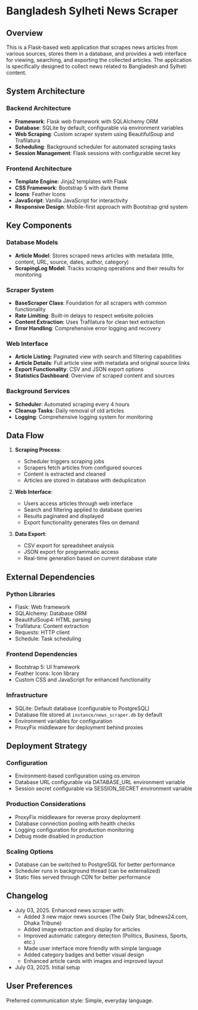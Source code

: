 # Bangladesh Sylheti News Scraper

## Overview

This is a Flask-based web application that scrapes news articles from various sources, stores them in a database, and provides a web interface for viewing, searching, and exporting the collected articles. The application is specifically designed to collect news related to Bangladesh and Sylheti content.

## System Architecture

### Backend Architecture
- **Framework**: Flask web framework with SQLAlchemy ORM
- **Database**: SQLite by default, configurable via environment variables
- **Web Scraping**: Custom scraper system using BeautifulSoup and Trafilatura
- **Scheduling**: Background scheduler for automated scraping tasks
- **Session Management**: Flask sessions with configurable secret key

### Frontend Architecture
- **Template Engine**: Jinja2 templates with Flask
- **CSS Framework**: Bootstrap 5 with dark theme
- **Icons**: Feather Icons
- **JavaScript**: Vanilla JavaScript for interactivity
- **Responsive Design**: Mobile-first approach with Bootstrap grid system

## Key Components

### Database Models
- **Article Model**: Stores scraped news articles with metadata (title, content, URL, source, dates, author, category)
- **ScrapingLog Model**: Tracks scraping operations and their results for monitoring

### Scraper System
- **BaseScraper Class**: Foundation for all scrapers with common functionality
- **Rate Limiting**: Built-in delays to respect website policies
- **Content Extraction**: Uses Trafilatura for clean text extraction
- **Error Handling**: Comprehensive error logging and recovery

### Web Interface
- **Article Listing**: Paginated view with search and filtering capabilities
- **Article Details**: Full article view with metadata and original source links
- **Export Functionality**: CSV and JSON export options
- **Statistics Dashboard**: Overview of scraped content and sources

### Background Services
- **Scheduler**: Automated scraping every 4 hours
- **Cleanup Tasks**: Daily removal of old articles
- **Logging**: Comprehensive logging system for monitoring

## Data Flow

1. **Scraping Process**:
   - Scheduler triggers scraping jobs
   - Scrapers fetch articles from configured sources
   - Content is extracted and cleaned
   - Articles are stored in database with deduplication

2. **Web Interface**:
   - Users access articles through web interface
   - Search and filtering applied to database queries
   - Results paginated and displayed
   - Export functionality generates files on demand

3. **Data Export**:
   - CSV export for spreadsheet analysis
   - JSON export for programmatic access
   - Real-time generation based on current database state

## External Dependencies

### Python Libraries
- Flask: Web framework
- SQLAlchemy: Database ORM
- BeautifulSoup4: HTML parsing
- Trafilatura: Content extraction
- Requests: HTTP client
- Schedule: Task scheduling

### Frontend Dependencies
- Bootstrap 5: UI framework
- Feather Icons: Icon library
- Custom CSS and JavaScript for enhanced functionality

### Infrastructure
- SQLite: Default database (configurable to PostgreSQL)
- Database file stored at `instance/news_scraper.db` by default
- Environment variables for configuration
- ProxyFix middleware for deployment behind proxies

## Deployment Strategy

### Configuration
- Environment-based configuration using os.environ
- Database URL configurable via DATABASE_URL environment variable
- Session secret configurable via SESSION_SECRET environment variable

### Production Considerations
- ProxyFix middleware for reverse proxy deployment
- Database connection pooling with health checks
- Logging configuration for production monitoring
- Debug mode disabled in production

### Scaling Options
- Database can be switched to PostgreSQL for better performance
- Scheduler runs in background thread (can be externalized)
- Static files served through CDN for better performance

## Changelog

- July 03, 2025. Enhanced news scraper with:
  - Added 3 new major news sources (The Daily Star, bdnews24.com, Dhaka Tribune)
  - Added image extraction and display for articles
  - Improved automatic category detection (Politics, Business, Sports, etc.)
  - Made user interface more friendly with simple language
  - Added category badges and better visual design
  - Enhanced article cards with images and improved layout
- July 03, 2025. Initial setup

## User Preferences

Preferred communication style: Simple, everyday language.